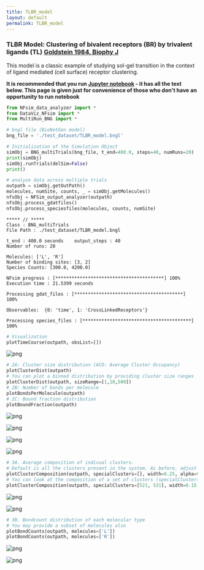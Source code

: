```yaml
---
title: TLBR_model
layout: default
permalink: TLBR_model
---
```

### TLBR Model: Clustering of bivalent receptors (BR) by trivalent ligands (TL) [Goldstein 1984, Biophy J](https://pubmed.ncbi.nlm.nih.gov/6204698/)
This model is a classic example of studying sol-gel transition in the context of ligand mediated (cell surface) receptor clustering. 

**It is recommended that you run [Jupyter notebook](../../notebooks/TLBR_model.ipynb) - it has all the text below. This page is given just for convenience of those who don't have an opportunity to run notebook**


```python
from NFsim_data_analyzer import *
from DataViz_NFsim import * 
from MultiRun_BNG import * 

# bngl file (BioNetGen model) 
bng_file = './test_dataset/TLBR_model.bngl'

# Initialization of the Simulation Object
simObj = BNG_multiTrials(bng_file, t_end=400.0, steps=40, numRuns=20)
print(simObj)
simObj.runTrials(delSim=False)
print()

# analyze data across multiple trials
outpath = simObj.getOutPath()
molecules, numSite, counts, _ = simObj.getMolecules()
nfsObj = NFSim_output_analyzer(outpath)
nfsObj.process_gdatfiles()
nfsObj.process_speciesfiles(molecules, counts, numSite)
```

    
    ***** // ***** 
    Class : BNG_multiTrials
    File Path : ./test_dataset/TLBR_model.bngl
    
    t_end : 400.0 seconds 	 output_steps : 40
    Number of runs: 20
    
    Molecules: ['L', 'R']
    Number of binding sites: [3, 2]
    Species Counts: [300.0, 4200.0]
    
    NFsim progress : [****************************************] 100%
    Execution time : 21.5399 seconds
    
    Processing gdat_files : [****************************************] 100%
    
    Observables:  {0: 'time', 1: 'CrossLinkedReceptors'}
    
    Processing species_files : [****************************************] 100%



```python
# Visualization 
plotTimeCourse(outpath, obsList=[])
```


    
![png](output_2_0.png)
    



```python
# 2A: Cluster size distribution (ACO: Average Cluster Occupancy)
plotClusterDist(outpath)
# You can plot a binned distribution by providing cluster size ranges
plotClusterDist(outpath, sizeRange=[1,10,500])
# 2B: Number of bonds per molecule
plotBondsPerMolecule(outpath)
# 2C: Bound fraction distribution
plotBoundFraction(outpath)
```


    
![png](output_3_0.png)
    



    
![png](output_3_1.png)
    



    
![png](output_3_2.png)
    



    
![png](output_3_3.png)
    



```python
# 3A. Average composition of indivual clusters. 
# Default is all the clusters present in the system. As before, adjust width and transparency (alpha) for visual clarity.
plotClusterComposition(outpath, specialClusters=[], width=0.25, alpha=0.5)
# You can look at the composition of a set of clusters (specialClusters) also
plotClusterComposition(outpath, specialClusters=[521, 531], width=0.15, alpha=0.7)
```


    
![png](output_4_0.png)
    



    
![png](output_4_1.png)
    



```python
# 3B. Bondcount distribution of each molecular type 
# You may provide a subset of molecules also
plotBondCounts(outpath, molecules=['L'])
plotBondCounts(outpath, molecules=['R'])
```


    
![png](output_5_0.png)
    



    
![png](output_5_1.png)
    

